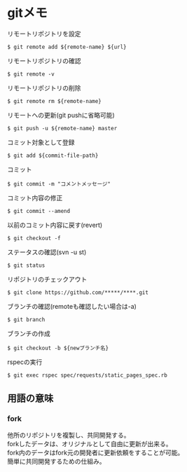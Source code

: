 # gitメモ

リモートリポジトリを設定

    $ git remote add ${remote-name} ${url}


リモートリポジトリの確認

    $ git remote -v


リモートリポジトリの削除

    $ git remote rm ${remote-name}


リモートへの更新(git pushに省略可能)

    $ git push -u ${remote-name} master


コミット対象として登録

    $ git add ${commit-file-path}


コミット

    $ git commit -m "コメントメッセージ"

コミット内容の修正

    $ git commit --amend


以前のコミット内容に戻す(revert)

    $ git checkout -f


ステータスの確認(svn -u st)

    $ git status


リポジトリのチェックアウト

    $ git clone https://github.com/*****/****.git

ブランチの確認(remoteも確認したい場合は-a)

    $ git branch

ブランチの作成

    $ git checkout -b ${newブランチ名}

rspecの実行

    $ git exec rspec spec/requests/static_pages_spec.rb 


## 用語の意味

### fork
他所のリポジトリを複製し、共同開発する。  
forkしたデータは、オリジナルとして自由に更新が出来る。  
fork内のデータはfork元の開発者に更新依頼をすることが可能。  
簡単に共同開発するための仕組み。  





